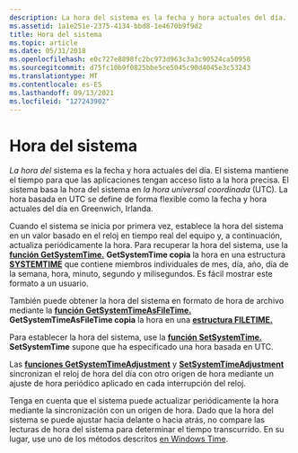 ```yaml
---
description: La hora del sistema es la fecha y hora actuales del día.
ms.assetid: 1a1e251e-2375-4134-bbd8-1e4670b9f9d2
title: Hora del sistema
ms.topic: article
ms.date: 05/31/2018
ms.openlocfilehash: e0c727e8898fc2bc973d963c3a3c90524ca50958
ms.sourcegitcommit: d75fc10b9f0825bbe5ce5045c90d4045e3c53243
ms.translationtype: MT
ms.contentlocale: es-ES
ms.lasthandoff: 09/13/2021
ms.locfileid: "127243902"
---
```

# <a name="system-time"></a>Hora del sistema

*La hora del* sistema es la fecha y hora actuales del día. El sistema mantiene el tiempo para que las aplicaciones tengan acceso listo a la hora precisa. El sistema basa la hora del sistema en *la hora universal coordinada* (UTC). La hora basada en UTC se define de forma flexible como la fecha y hora actuales del día en Greenwich, Irlanda.

Cuando el sistema se inicia por primera vez, establece la hora del sistema en un valor basado en el reloj en tiempo real del equipo y, a continuación, actualiza periódicamente la hora. Para recuperar la hora del sistema, use la [**función GetSystemTime.**](/windows/win32/api/sysinfoapi/nf-sysinfoapi-getsystemtime) **GetSystemTime copia** la hora en una estructura [**SYSTEMTIME**](/windows/win32/api/minwinbase/ns-minwinbase-systemtime) que contiene miembros individuales de mes, día, año, día de la semana, hora, minuto, segundo y milisegundos. Es fácil mostrar este formato a un usuario.

También puede obtener la hora del sistema en formato de hora de archivo mediante la [**función GetSystemTimeAsFileTime.**](/windows/win32/api/sysinfoapi/nf-sysinfoapi-getsystemtimeasfiletime) **GetSystemTimeAsFileTime copia** la hora en una [**estructura FILETIME.**](/windows/win32/api/minwinbase/ns-minwinbase-filetime)

Para establecer la hora del sistema, use la [**función SetSystemTime.**](/windows/win32/api/sysinfoapi/nf-sysinfoapi-setsystemtime) **SetSystemTime** supone que ha especificado una hora basada en UTC.

Las [**funciones GetSystemTimeAdjustment**](/windows/win32/api/sysinfoapi/nf-sysinfoapi-getsystemtimeadjustment) y [**SetSystemTimeAdjustment**](/windows/win32/api/sysinfoapi/nf-sysinfoapi-setsystemtimeadjustment) sincronizan el reloj de hora del día con otro origen de hora mediante un ajuste de hora periódico aplicado en cada interrupción del reloj.

Tenga en cuenta que el sistema puede actualizar periódicamente la hora mediante la sincronización con un origen de hora. Dado que la hora del sistema se puede ajustar hacia delante o hacia atrás, no compare las lecturas de hora del sistema para determinar el tiempo transcurrido. En su lugar, use uno de los métodos descritos [en Windows Time](windows-time.md).

 

 
